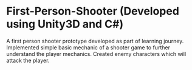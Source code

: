 # First-Person-Shooter (Developed using Unity3D and C#)
A first person shooter prototype developed as part of learning journey. 
Implemented simple basic mechanic of a shooter game to further understand the player mechanics.
Created enemy characters which will attack the player.
